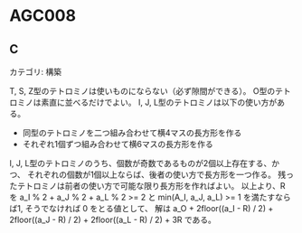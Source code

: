 # AGC008

## C
カテゴリ: 構築

T, S, Z型のテトロミノは使いものにならない（必ず隙間ができる）。
O型のテトロミノは素直に並べるだけでよい。
I, J, L型のテトロミノは以下の使い方がある。

* 同型のテトロミノを二つ組み合わせて横4マスの長方形を作る
* それぞれ1個ずつ組み合わせて横6マスの長方形を作る

I, J, L型のテトロミノのうち、個数が奇数であるものが2個以上存在する、かつ、
それぞれの個数が1個以上ならば、後者の使い方で長方形を一つ作る。
残ったテトロミノは前者の使い方で可能な限り長方形を作ればよい。
以上より、R を a_I % 2 + a_J % 2 + a_L % 2 >= 2 と min(A_I, a_J, a_L) >= 1 を満たすならば1,
そうでなければ 0 をとる値として、
解は a_O + 2floor((a_I - R) / 2) + 2floor((a_J - R) / 2) + 2floor((a_L - R) / 2) + 3R
である。